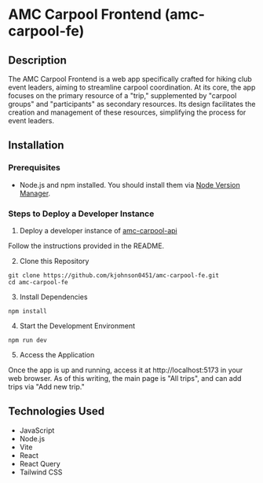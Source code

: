 # AMC Carpool Frontend (amc-carpool-fe)

## Description

The AMC Carpool Frontend is a web app specifically crafted for hiking club event leaders, aiming to streamline carpool coordination. At its core, the app focuses on the primary resource of a "trip," supplemented by "carpool groups" and "participants" as secondary resources. Its design facilitates the creation and management of these resources, simplifying the process for event leaders.

## Installation

### Prerequisites

- Node.js and npm installed. You should install them via [Node Version Manager](https://github.com/nvm-sh/nvm).

### Steps to Deploy a Developer Instance

1. Deploy a developer instance of [amc-carpool-api](https://github.com/kjohnson0451/amc-carpool-api)

Follow the instructions provided in the README.

2. Clone this Repository

```
git clone https://github.com/kjohnson0451/amc-carpool-fe.git
cd amc-carpool-fe
```

3. Install Dependencies

```
npm install
```

4. Start the Development Environment

```
npm run dev
```

5. Access the Application

Once the app is up and running, access it at http://localhost:5173 in your web browser. As of this writing, the main page is "All trips", and can add trips via "Add new trip."

## Technologies Used

- JavaScript
- Node.js
- Vite
- React
- React Query
- Tailwind CSS
